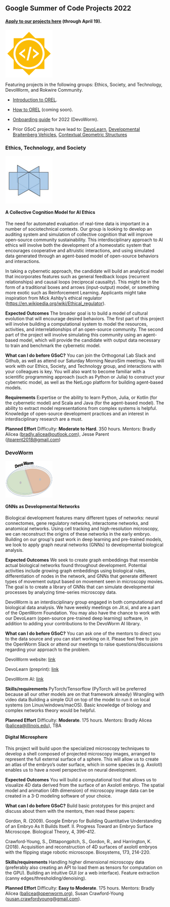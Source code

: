 ## Google Summer of Code Projects 2022

#### [Apply to our projects here](https://summerofcode.withgoogle.com/) (through April 19).

<P>
    <IMG align="center" height = "150" width = "150" SRC="https://github.com/OREL-group/GSoC/blob/main/Media/GSoC.png">
</P>
    
Featuring projects in the following groups: Ethics, Society, and Technology, DevoWorm, and Rokwire Community.     
    
* [Introduction to OREL](https://github.com/OREL-group/Onboarding/blob/main/Intro-to-OREL.md).

* [How to OREL]() (coming soon).
    
* [Onboarding guide](https://github.com/devoworm/Proposals-Public-Lectures/blob/master/Onboarding%20Guide/onboarding-guide.md) for 2022 (DevoWorm). 
  
* Prior GSoC projects have lead to: [DevoLearn](https://github.com/DevoLearn/devolearn), [Developmental Braitenberg Vehicles](https://github.com/OREL-group/dBV), [Contextual Geometric Structures](https://github.com/Orthogonal-Research-Lab/CGS)

### Ethics, Technology, and Society
    
<P>
    <IMG align="center" height = "150" width = "150" SRC="https://github.com/OREL-group/GSoC/blob/main/Media/OREL.png">
</P>

#### A Collective Cognition Model for AI Ethics

The need for automated evaluation of real-time data is important in a number of sociotechnical contexts. Our group is looking to develop an auditing system and simulation of collective cognition that will improve open-source community sustainability. This interdisciplinary approach to AI ethics will involve both the development of a homeostatic system that encourages cooperative and altruistic interactions, and using simulated data generated through an agent-based model of open-source behaviors and interactions.

In taking a cybernetic approach, the candidate will build an analytical model that incorporates features such as general feedback loops (recurrent relationships) and causal loops (reciprocal causality). This might be in the form of a traditional boxes and arrows (input-output) model, or something more exotic such as Reinforcement Learning. Applicants might take inspiration from Mick Ashby’s ethical regulator (https://en.wikipedia.org/wiki/Ethical_regulator).

__Expected Outcomes__
The broader goal is to build a model of cultural evolution that will encourage desired behaviors. The first part of this project will involve building a computational system to model the resources, activities, and interrelationships of an open-source community. The second part of the project will involve simulating this community using an agent-based model, which will provide the candidate with output data necessary to train and benchmark the cybernetic model.

__What can I do before GSoC?__
You can join the Orthogonal Lab Slack and Github, as well as attend our Saturday Morning NeuroSim meetings. You will work with our Ethics, Society, and Technology group, and interactions with your colleagues is key. You will also want to become familiar with a scientific programming approach (such as Python or Julia) to construct your cybernetic model, as well as the NetLogo platform for building agent-based models.

__Requirements__
Expertise or the ability to learn Python, Julia, or Kotlin (for the cybernetic model) and Scala and Java (for the agent-based model). The ability to extract model representations from complex systems is helpful. Knowledge of open-source development practices and an interest in interdisciplinary research are a must.

__Planned Effort__
Difficulty: __Moderate to Hard__. 350 hours. Mentors: Bradly Alicea (bradly.alicea@outlook.com), Jesse Parent (jtparent2018@gmail.com)

### DevoWorm
    
<P>
    <IMG align="center" height = "115" width = "150" SRC="https://github.com/OREL-group/GSoC/blob/main/Media/DW.png">
</P>

#### GNNs as Developmental Networks
Biological development features many different types of networks: neural connectomes, gene regulatory networks, interactome networks, and anatomical networks. Using cell tracking and high-resolution microscopy, we can reconstruct the origins of these networks in the early embryo. Building on our group's past work in deep learning and pre-trained models, we look to apply graph neural networks (GNNs) to developmental biological analysis.

__Expected Outcomes__
We seek to create graph embeddings that resemble actual biological networks found throughout development. Potential activities include growing graph embeddings using biological rules, differentiation of nodes in the network, and GNNs that generate different types of movement output based on movement seen in microscopy movies. The goal is to create a library of GNNs that can simulate developmental processes by analyzing time-series microscopy data.

DevoWorm is an interdisciplinary group engaged in both computational and biological data analysis. We have weekly meetings on Jit.si, and are a part of the OpenWorm Foundation. You may also have the chance to work with our DevoLearn (open-source pre-trained deep learning) software, in addition to adding your contributions to the DevoWorm AI library.

__What can I do before GSoC?__
You can ask one of the mentors to direct you to the data source and you can start working on it. Please feel free to join the OpenWorm Slack or attend our meetings to raise questions/discussions regarding your approach to the problem.

DevoWorm website: [link](https://devoworm.weebly.com/)

DevoLearn (preprint): [link](https://www.researchgate.net/publication/357648139_DevoLearn_Machine_Learning_Models_and_Education_that_Enable_Computational_Developmental_Biology)

DevoWorm AI: [link](https://devoworm.github.io/DevoWormAi/)

__Skills/requirements__
PyTorch/Tensorflow (PyTorch will be preferred because all our other models are on that framework already) Wrangling with video data Building a simple GUI on top of the model to run it on local systems (on Linux/windows/macOS). Basic knowledge of biology and complex networks theory would be helpful.

__Planned Effort__
Difficulty: __Moderate__. 175 hours. Mentors: Bradly Alicea (balicea@illinois.edu), TBA

#### Digital Microsphere
This project will build upon the specialized microscopy techniques to develop a shell composed of projected microscopy images, arranged to represent the full external surface of a sphere. This will allow us to create an atlas of the embryo’s outer surface, which in some species (e.g. Axolotl) enables us to have a novel perspective on neural development. 
    
__Expected Outcomes__
You will build a computational tool that allows us to visualize 4D data derived from the surface of an Axolotl embryo. The spatial model and animation (4th dimension) of microscopy image data can be created in a 3-D modeling software of your choice.  

__What can I do before GSoC?__
Build basic prototypes for this project and discuss about them with the mentors, then read these papers:

Gordon, R. (2009). Google Embryo for Building Quantitative Understanding of an Embryo As It Builds Itself. II. Progress Toward an Embryo Surface Microscope. Biological Theory, 4, 396–412.

Crawford-Young, S., Dittapongpitch, S., Gordon, R., and Harrington, K. (2018). Acquisition and reconstruction of 4D surfaces of axolotl embryos with the flipping stage robotic microscope. Biosystems, 173, 214-220.

__Skills/requirements__
Handling higher dimensional microscopy data (preferably also creating an API to load them as tensors for computation on the GPU). Building an intuitive GUI (or a web interface). Feature extraction (canny edges/thresholding/denoising).

__Planned Effort__
Difficulty: __Easy to Moderate__. 175 hours. Mentors: Bradly Alicea (balicea@openworm.org), Susan Crawford-Young (susan.crawfordyoung@gmail.com).
